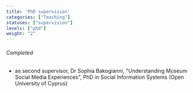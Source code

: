 ```yaml
---
title: 'PhD supervision'
categories: ["Teaching"]
statuses: ["supervision"]
levels: ["phd"]
weight: "2"
---
```


###### Completed
* as second supervisor, Dr Sophia Bakogianni, "Understanding Museum Social Media Experiences", PhD in Social Information Systems (Open University of Cyprus)
